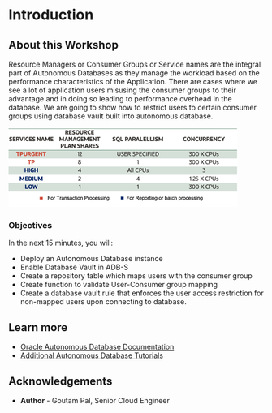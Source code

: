 # Introduction

## About this Workshop

Resource Managers or Consumer Groups or Service names are the integral part of Autonomous Databases as they manage the workload based on the performance characteristics of the Application.
There are cases where we see a lot of application users misusing the consumer groups to their advantage and in doing so leading to performance overhead in the database.
We are going to show how to restrict users to certain consumer groups using database vault built into autonomous database.

![ADB Consumer Groups](./images/picture1.png " ")

### Objectives
In the next 15 minutes, you will:
* Deploy an Autonomous Database instance 
* Enable Database Vault in ADB-S
* Create a repository table which maps users with the consumer group
* Create function to validate User-Consumer group mapping
* Create a database vault rule that enforces the user access restriction for non-mapped users upon connecting to database.




## Learn more

* [Oracle Autonomous Database Documentation](https://docs.oracle.com/en/cloud/paas/autonomous-data-warehouse-cloud/index.html)
* [Additional Autonomous Database Tutorials](https://docs.oracle.com/en/cloud/paas/autonomous-data-warehouse-cloud/tutorials.html)


## Acknowledgements
* **Author** - Goutam Pal, Senior Cloud Engineer
